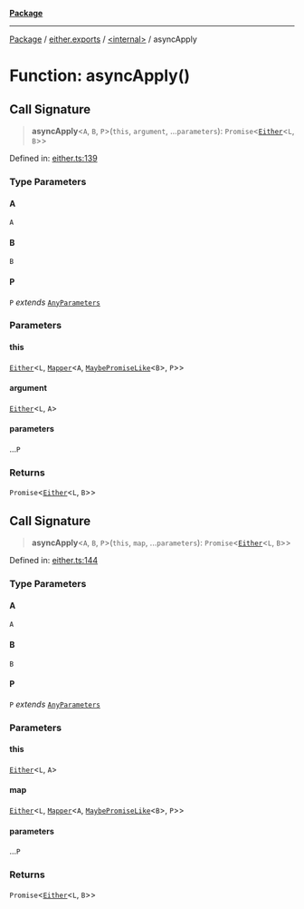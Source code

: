 [**Package**](../../../README.md)

***

[Package](../../../modules.md) / [either.exports](../../README.md) / [\<internal\>](../README.md) / asyncApply

# Function: asyncApply()

## Call Signature

> **asyncApply**\<`A`, `B`, `P`\>(`this`, `argument`, ...`parameters`): `Promise`\<[`Either`](../../type-aliases/Either.md)\<`L`, `B`\>\>

Defined in: [either.ts:139](https://github.com/AlexXanderGrib/monads-io/blob/88cc2f22cfbd8717d7e52da6913dd270216344b1/src/either.ts#L139)

### Type Parameters

#### A

`A`

#### B

`B`

#### P

`P` *extends* [`AnyParameters`](../../../types/type-aliases/AnyParameters.md)

### Parameters

#### this

[`Either`](../../type-aliases/Either.md)\<`L`, [`Mapper`](../../../types/type-aliases/Mapper.md)\<`A`, [`MaybePromiseLike`](../../../types/type-aliases/MaybePromiseLike.md)\<`B`\>, `P`\>\>

#### argument

[`Either`](../../type-aliases/Either.md)\<`L`, `A`\>

#### parameters

...`P`

### Returns

`Promise`\<[`Either`](../../type-aliases/Either.md)\<`L`, `B`\>\>

## Call Signature

> **asyncApply**\<`A`, `B`, `P`\>(`this`, `map`, ...`parameters`): `Promise`\<[`Either`](../../type-aliases/Either.md)\<`L`, `B`\>\>

Defined in: [either.ts:144](https://github.com/AlexXanderGrib/monads-io/blob/88cc2f22cfbd8717d7e52da6913dd270216344b1/src/either.ts#L144)

### Type Parameters

#### A

`A`

#### B

`B`

#### P

`P` *extends* [`AnyParameters`](../../../types/type-aliases/AnyParameters.md)

### Parameters

#### this

[`Either`](../../type-aliases/Either.md)\<`L`, `A`\>

#### map

[`Either`](../../type-aliases/Either.md)\<`L`, [`Mapper`](../../../types/type-aliases/Mapper.md)\<`A`, [`MaybePromiseLike`](../../../types/type-aliases/MaybePromiseLike.md)\<`B`\>, `P`\>\>

#### parameters

...`P`

### Returns

`Promise`\<[`Either`](../../type-aliases/Either.md)\<`L`, `B`\>\>
